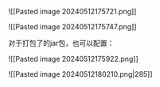 ![[Pasted image 20240512175721.png]]

![[Pasted image 20240512175747.png]]

对于打包了的jar包，也可以配置：

![[Pasted image 20240512175922.png]]

![[Pasted image 20240512180210.png|285]]
